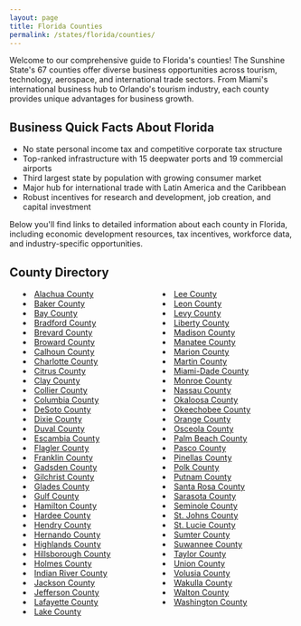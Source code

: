 ```yaml
---
layout: page
title: Florida Counties
permalink: /states/florida/counties/
---
```


<p>Welcome to our comprehensive guide to Florida's counties! The Sunshine State's 67 counties offer diverse business opportunities across tourism, technology, aerospace, and international trade sectors. From Miami's international business hub to Orlando's tourism industry, each county provides unique advantages for business growth.</p>

<h2>Business Quick Facts About Florida</h2>

<ul>
    <li>No state personal income tax and competitive corporate tax structure</li>
    <li>Top-ranked infrastructure with 15 deepwater ports and 19 commercial airports</li>
    <li>Third largest state by population with growing consumer market</li>
    <li>Major hub for international trade with Latin America and the Caribbean</li>
    <li>Robust incentives for research and development, job creation, and capital investment</li>
</ul>

<p>Below you'll find links to detailed information about each county in Florida, including economic development resources, tax incentives, workforce data, and industry-specific opportunities.</p>

<h2>County Directory</h2>
<style>
    .county-list {
        columns: 2;
        -webkit-columns: 2;
        -moz-columns: 2;
        list-style-position: inside;
    }
</style>

<ul class="county-list">
    <li><a href="{{ '/states/florida/alachua/' | relative_url }}">Alachua County</a></li>
    <li><a href="{{ '/states/florida/baker/' | relative_url }}">Baker County</a></li>
    <li><a href="{{ '/states/florida/bay/' | relative_url }}">Bay County</a></li>
    <li><a href="{{ '/states/florida/bradford/' | relative_url }}">Bradford County</a></li>
    <li><a href="{{ '/states/florida/brevard/' | relative_url }}">Brevard County</a></li>
    <li><a href="{{ '/states/florida/broward/' | relative_url }}">Broward County</a></li>
    <li><a href="{{ '/states/florida/calhoun/' | relative_url }}">Calhoun County</a></li>
    <li><a href="{{ '/states/florida/charlotte/' | relative_url }}">Charlotte County</a></li>
    <li><a href="{{ '/states/florida/citrus/' | relative_url }}">Citrus County</a></li>
    <li><a href="{{ '/states/florida/clay/' | relative_url }}">Clay County</a></li>
    <li><a href="{{ '/states/florida/collier/' | relative_url }}">Collier County</a></li>
    <li><a href="{{ '/states/florida/columbia/' | relative_url }}">Columbia County</a></li>
    <li><a href="{{ '/states/florida/desoto/' | relative_url }}">DeSoto County</a></li>
    <li><a href="{{ '/states/florida/dixie/' | relative_url }}">Dixie County</a></li>
    <li><a href="{{ '/states/florida/duval/' | relative_url }}">Duval County</a></li>
    <li><a href="{{ '/states/florida/escambia/' | relative_url }}">Escambia County</a></li>
    <li><a href="{{ '/states/florida/flagler/' | relative_url }}">Flagler County</a></li>
    <li><a href="{{ '/states/florida/franklin/' | relative_url }}">Franklin County</a></li>
    <li><a href="{{ '/states/florida/gadsden/' | relative_url }}">Gadsden County</a></li>
    <li><a href="{{ '/states/florida/gilchrist/' | relative_url }}">Gilchrist County</a></li>
    <li><a href="{{ '/states/florida/glades/' | relative_url }}">Glades County</a></li>
    <li><a href="{{ '/states/florida/gulf/' | relative_url }}">Gulf County</a></li>
    <li><a href="{{ '/states/florida/hamilton/' | relative_url }}">Hamilton County</a></li>
    <li><a href="{{ '/states/florida/hardee/' | relative_url }}">Hardee County</a></li>
    <li><a href="{{ '/states/florida/hendry/' | relative_url }}">Hendry County</a></li>
    <li><a href="{{ '/states/florida/hernando/' | relative_url }}">Hernando County</a></li>
    <li><a href="{{ '/states/florida/highlands/' | relative_url }}">Highlands County</a></li>
    <li><a href="{{ '/states/florida/hillsborough/' | relative_url }}">Hillsborough County</a></li>
    <li><a href="{{ '/states/florida/holmes/' | relative_url }}">Holmes County</a></li>
    <li><a href="{{ '/states/florida/indian-river/' | relative_url }}">Indian River County</a></li>
    <li><a href="{{ '/states/florida/jackson/' | relative_url }}">Jackson County</a></li>
    <li><a href="{{ '/states/florida/jefferson/' | relative_url }}">Jefferson County</a></li>
    <li><a href="{{ '/states/florida/lafayette/' | relative_url }}">Lafayette County</a></li>
    <li><a href="{{ '/states/florida/lake/' | relative_url }}">Lake County</a></li>
    <li><a href="{{ '/states/florida/lee/' | relative_url }}">Lee County</a></li>
    <li><a href="{{ '/states/florida/leon/' | relative_url }}">Leon County</a></li>
    <li><a href="{{ '/states/florida/levy/' | relative_url }}">Levy County</a></li>
    <li><a href="{{ '/states/florida/liberty/' | relative_url }}">Liberty County</a></li>
    <li><a href="{{ '/states/florida/madison/' | relative_url }}">Madison County</a></li>
    <li><a href="{{ '/states/florida/manatee/' | relative_url }}">Manatee County</a></li>
    <li><a href="{{ '/states/florida/marion/' | relative_url }}">Marion County</a></li>
    <li><a href="{{ '/states/florida/martin/' | relative_url }}">Martin County</a></li>
    <li><a href="{{ '/states/florida/miami-dade/' | relative_url }}">Miami-Dade County</a></li>
    <li><a href="{{ '/states/florida/monroe/' | relative_url }}">Monroe County</a></li>
    <li><a href="{{ '/states/florida/nassau/' | relative_url }}">Nassau County</a></li>
    <li><a href="{{ '/states/florida/okaloosa/' | relative_url }}">Okaloosa County</a></li>
    <li><a href="{{ '/states/florida/okeechobee/' | relative_url }}">Okeechobee County</a></li>
    <li><a href="{{ '/states/florida/orange/' | relative_url }}">Orange County</a></li>
    <li><a href="{{ '/states/florida/osceola/' | relative_url }}">Osceola County</a></li>
    <li><a href="{{ '/states/florida/palm-beach/' | relative_url }}">Palm Beach County</a></li>
    <li><a href="{{ '/states/florida/pasco/' | relative_url }}">Pasco County</a></li>
    <li><a href="{{ '/states/florida/pinellas/' | relative_url }}">Pinellas County</a></li>
    <li><a href="{{ '/states/florida/polk/' | relative_url }}">Polk County</a></li>
    <li><a href="{{ '/states/florida/putnam/' | relative_url }}">Putnam County</a></li>
    <li><a href="{{ '/states/florida/santa-rosa/' | relative_url }}">Santa Rosa County</a></li>
    <li><a href="{{ '/states/florida/sarasota/' | relative_url }}">Sarasota County</a></li>
    <li><a href="{{ '/states/florida/seminole/' | relative_url }}">Seminole County</a></li>
    <li><a href="{{ '/states/florida/st-johns/' | relative_url }}">St. Johns County</a></li>
    <li><a href="{{ '/states/florida/st-lucie/' | relative_url }}">St. Lucie County</a></li>
    <li><a href="{{ '/states/florida/sumter/' | relative_url }}">Sumter County</a></li>
    <li><a href="{{ '/states/florida/suwannee/' | relative_url }}">Suwannee County</a></li>
    <li><a href="{{ '/states/florida/taylor/' | relative_url }}">Taylor County</a></li>
    <li><a href="{{ '/states/florida/union/' | relative_url }}">Union County</a></li>
    <li><a href="{{ '/states/florida/volusia/' | relative_url }}">Volusia County</a></li>
    <li><a href="{{ '/states/florida/wakulla/' | relative_url }}">Wakulla County</a></li>
    <li><a href="{{ '/states/florida/walton/' | relative_url }}">Walton County</a></li>
    <li><a href="{{ '/states/florida/washington/' | relative_url }}">Washington County</a></li>
</ul> 